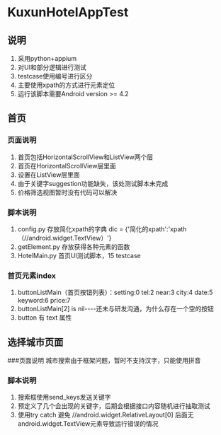 KuxunHotelAppTest
=================
说明
---
1. 采用python+appium
2. 对UI和部分逻辑进行测试
3. testcase使用编号进行区分
4. 主要使用xpath的方式进行元素定位
5. 运行该脚本需要Android version >= 4.2

首页
----
### 页面说明
1. 首页包括HorizontalScrollView和ListView两个层
2. 首页在HorizontalScrollView层里面
3. 设置在ListView层里面
4. 由于关键字suggestion功能缺失，该处测试脚本未完成
5. 价格筛选视图暂时没有代码可以解决

### 脚本说明
1. config.py 存放简化xpath的字典 dic = {'简化的xpath':'xpath（//android.widget.TextView）'}
2. getElement.py 存放获得各种元素的函数
3. HotelMain.py 首页UI测试脚本，15 testcase

### 首页元素index
1. buttonListMain（首页按钮列表）：setting:0 tel:2 near:3 city:4 date:5 keyword:6 price:7
2. buttonListMain[2] is nil----还未与研发沟通，为什么存在一个空的按钮
3. button 有 text 属性

选择城市页面
----
###页面说明
城市搜索由于框架问题，暂时不支持汉字，只能使用拼音

### 脚本说明
1. 搜索框使用send_keys发送关键字
2. 预定义了几个会出现的关键字，后期会根据接口内容随机进行抽取测试
3. 使用try catch 避免 //android.widget.RelativeLayout[0] 后面无 android.widget.TextView元素导致运行错误的情况





